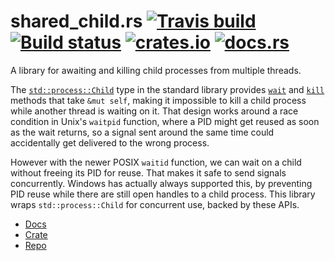 # shared_child.rs [![Travis build](https://travis-ci.org/oconnor663/shared_child.rs.svg?branch=master)](https://travis-ci.org/oconnor663/shared_child.rs) [![Build status](https://ci.appveyor.com/api/projects/status/900ckow3c5awq3t5/branch/master?svg=true)](https://ci.appveyor.com/project/oconnor663/shared-child-rs/branch/master) [![crates.io](https://img.shields.io/crates/v/shared_child.svg)](https://crates.io/crates/shared_child) [![docs.rs](https://docs.rs/shared_child/badge.svg)](https://docs.rs/shared_child)

A library for awaiting and killing child processes from multiple threads.

The
[`std::process::Child`](https://doc.rust-lang.org/std/process/struct.Child.html)
type in the standard library provides
[`wait`](https://doc.rust-lang.org/std/process/struct.Child.html#method.wait)
and
[`kill`](https://doc.rust-lang.org/std/process/struct.Child.html#method.kill)
methods that take `&mut self`, making it impossible to kill a child process
while another thread is waiting on it. That design works around a race
condition in Unix's `waitpid` function, where a PID might get reused as soon
as the wait returns, so a signal sent around the same time could
accidentally get delivered to the wrong process.

However with the newer POSIX `waitid` function, we can wait on a child
without freeing its PID for reuse. That makes it safe to send signals
concurrently. Windows has actually always supported this, by preventing PID
reuse while there are still open handles to a child process. This library
wraps `std::process::Child` for concurrent use, backed by these APIs.

- [Docs](https://docs.rs/shared_child)
- [Crate](https://crates.io/crates/shared_child)
- [Repo](https://github.com/oconnor663/shared_child.rs)
